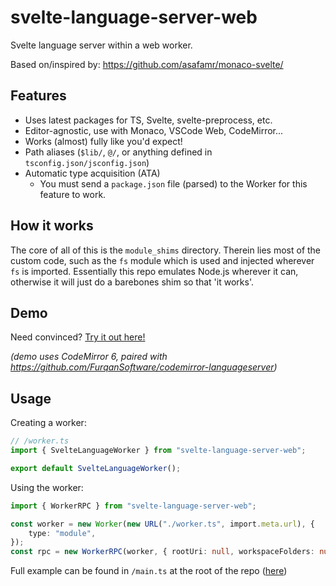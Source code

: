 # svelte-language-server-web

Svelte language server within a web worker.

Based on/inspired by: https://github.com/asafamr/monaco-svelte/

## Features

- Uses latest packages for TS, Svelte, svelte-preprocess, etc.
- Editor-agnostic, use with Monaco, VSCode Web, CodeMirror...
- Works (almost) fully like you'd expect!
- Path aliases (`$lib/`, `@/`, or anything defined in `tsconfig.json/jsconfig.json`)
- Automatic type acquisition (ATA)
  - You must send a `package.json` file (parsed) to the Worker for this feature to work.

## How it works

The core of all of this is the `module_shims` directory. Therein lies most of the custom code, such as the `fs` module which is used and injected wherever `fs` is imported. Essentially this repo emulates Node.js wherever it can, otherwise it will just do a barebones shim so that 'it works'.

## Demo

Need convinced? [Try it out here!](https://cm-lsp.vercel.app/)

_(demo uses CodeMirror 6, paired with https://github.com/FurqanSoftware/codemirror-languageserver)_

## Usage

Creating a worker:

```ts
// /worker.ts
import { SvelteLanguageWorker } from "svelte-language-server-web";

export default SvelteLanguageWorker();
```

Using the worker:

```ts
import { WorkerRPC } from "svelte-language-server-web";

const worker = new Worker(new URL("./worker.ts", import.meta.url), {
	type: "module",
});
const rpc = new WorkerRPC(worker, { rootUri: null, workspaceFolders: null }); // options: https://github.com/FurqanSoftware/codemirror-languageserver/blob/master/src/index.ts#L466-L476
```

Full example can be found in `/main.ts` at the root of the repo ([here](https://github.com/snuffyDev/svelte-language-server-web/blob/main/main.ts))
